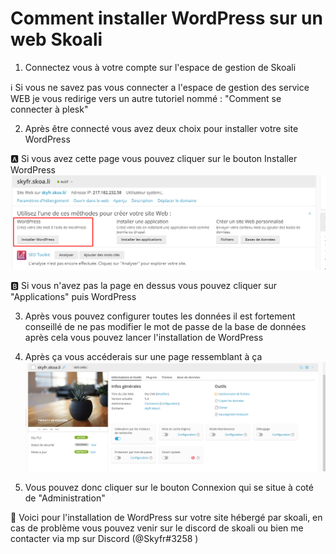 # Comment installer WordPress sur un web Skoali



1. Connectez vous à votre compte sur l'espace de gestion de Skoali

:information_source: Si vous ne savez pas vous connecter a l'espace de gestion des service WEB je vous redirige vers un autre tutoriel nommé : "Comment se connecter à plesk"

2. Après être connecté vous avez deux choix pour installer votre site WordPress

:a: Si vous avez cette page vous pouvez cliquer sur le bouton Installer WordPress ![Bouton à appuyer](../images/PleskInstallWP1.png)

:b: Si vous n'avez pas la page en dessus vous pouvez cliquer sur "Applications" puis WordPress

3. Après vous pouvez configurer toutes les données il est fortement conseillé de ne pas modifier le mot de passe de la base de données après cela vous pouvez lancer l'installation de WordPress

4. Après ça vous accéderais sur une page ressemblant à ça ![Bouton à appuyer](../images/PleskWp.png)

5. Vous pouvez donc cliquer sur le bouton Connexion qui se situe à coté de "Administration"

:tada: Voici pour l'installation de WordPress sur votre site hébergé par skoali, en cas de problème vous pouvez venir sur le discord de skoali ou bien me contacter via mp sur Discord  (@Skyfr#3258 )